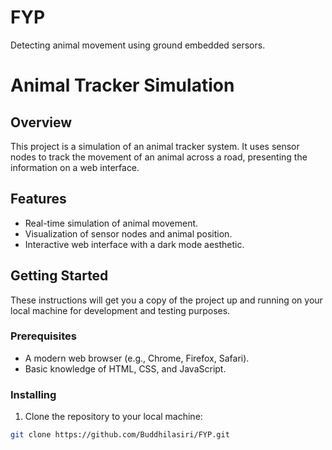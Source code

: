 # FYP
Detecting animal movement using ground embedded sersors.
# Animal Tracker Simulation

## Overview
This project is a simulation of an animal tracker system. It uses sensor nodes to track the movement of an animal across a road, presenting the information on a web interface.

## Features
- Real-time simulation of animal movement.
- Visualization of sensor nodes and animal position.
- Interactive web interface with a dark mode aesthetic.

## Getting Started
These instructions will get you a copy of the project up and running on your local machine for development and testing purposes.

### Prerequisites
- A modern web browser (e.g., Chrome, Firefox, Safari).
- Basic knowledge of HTML, CSS, and JavaScript.

### Installing
1. Clone the repository to your local machine:
```bash
git clone https://github.com/Buddhilasiri/FYP.git

